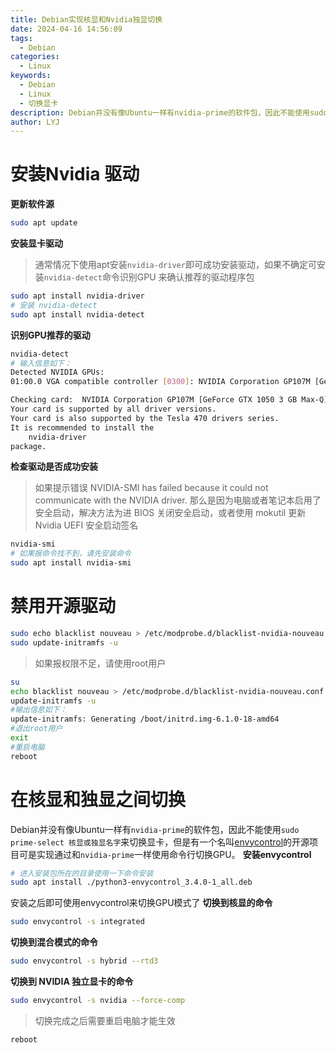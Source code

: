 ```yaml
---
title: Debian实现核显和Nvidia独显切换
date: 2024-04-16 14:56:09
tags:
  - Debian
categories:
  - Linux
keywords:
  - Debian
  - Linux
  - 切换显卡
description: Debian并没有像Ubuntu一样有nvidia-prime的软件包，因此不能使用sudo prime-select来切换显卡，但是有一个名叫envycontrol的开源项目可是实现通过使用命令行切换来GPU。
author: LYJ
---
```

# 安装Nvidia 驱动
**更新软件源**
```bash
sudo apt update
```
**安装显卡驱动**
> 通常情况下使用apt安装`nvidia-driver`即可成功安装驱动，如果不确定可安装`nvidia-detect`命令识别GPU 来确认推荐的驱动程序包


```bash
sudo apt install nvidia-driver
# 安装 nvidia-detect
sudo apt install nvidia-detect
```
**识别GPU推荐的驱动**
```bash
nvidia-detect
# 输入信息如下：
Detected NVIDIA GPUs:
01:00.0 VGA compatible controller [0300]: NVIDIA Corporation GP107M [GeForce GTX 1050 3 GB Max-Q] [10de:1c91] (rev a1)

Checking card:  NVIDIA Corporation GP107M [GeForce GTX 1050 3 GB Max-Q] (rev a1)
Your card is supported by all driver versions.
Your card is also supported by the Tesla 470 drivers series.
It is recommended to install the
    nvidia-driver
package.
```
**检查驱动是否成功安装**
> 如果提示错误 NVIDIA-SMI has failed because it could not communicate with the NVIDIA driver. 那么是因为电脑或者笔记本启用了安全启动，解决方法为进 BIOS 关闭安全启动，或者使用 mokutil 更新 Nvidia UEFI 安全启动签名
```bash
nvidia-smi
# 如果报命令找不到，请先安装命令
sudo apt install nvidia-smi
```
# 禁用开源驱动
```bash
sudo echo blacklist nouveau > /etc/modprobe.d/blacklist-nvidia-nouveau.conf
sudo update-initramfs -u
```
> 如果报权限不足，请使用root用户

```bash
su
echo blacklist nouveau > /etc/modprobe.d/blacklist-nvidia-nouveau.conf
update-initramfs -u
#输出信息如下：
update-initramfs: Generating /boot/initrd.img-6.1.0-18-amd64
#退出root用户
exit
#重启电脑
reboot
```
# 在核显和独显之间切换
Debian并没有像Ubuntu一样有`nvidia-prime`的软件包，因此不能使用`sudo prime-select 核显或独显名字`来切换显卡，但是有一个名叫[envycontrol](https://github.com/bayasdev/envycontrol)的开源项目可是实现通过和`nvidia-prime`一样使用命令行切换GPU。
**安装envycontrol**
```bash
# 进入安装包所在的目录使用一下命令安装
sudo apt install ./python3-envycontrol_3.4.0-1_all.deb
```
安装之后即可使用envycontrol来切换GPU模式了
**切换到核显的命令**
```bash
sudo envycontrol -s integrated
```
**切换到混合模式的命令**
```bash
sudo envycontrol -s hybrid --rtd3
```
**切换到 NVIDIA 独立显卡的命令**
```bash
sudo envycontrol -s nvidia --force-comp
```
> 切换完成之后需要重启电脑才能生效

```bash
reboot
```


